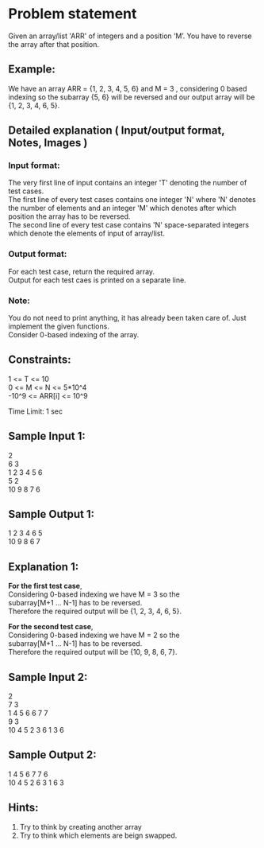# Problem statement
Given an array/list 'ARR' of integers and a position ‘M’. You have to reverse the array after that position.

## Example:

We have an array ARR = {1, 2, 3, 4, 5, 6} and M = 3 , considering 0 based indexing so the subarray {5, 6} will be reversed and our output array will be {1, 2, 3, 4, 6, 5}.  

## Detailed explanation ( Input/output format, Notes, Images )
### Input format:
The very first line of input contains an integer 'T' denoting the number of test cases.  
The first line of every test cases contains one integer 'N' where 'N' denotes the number of elements and an integer 'M' which denotes after which position the array has to be reversed.  
The second line of every test case contains 'N' space-separated integers which denote the elements of input of array/list.  

### Output format:
For each test case, return the required array.  
Output for each test caes is printed on a separate line.
### Note:
You do not need to print anything, it has already been taken care of. Just implement the given functions.  
Consider 0-based indexing of the array.

## Constraints:
1 <= T <= 10  
0 <= M <= N <= 5*10^4  
-10^9 <= ARR[i] <= 10^9  

Time Limit: 1 sec

## Sample Input 1:
2  
6 3  
1 2 3 4 5 6  
5 2  
10 9 8 7 6  
## Sample Output 1:
1 2 3 4 6 5  
10 9 8 6 7  
## Explanation 1:
**For the first test case**,  
Considering 0-based indexing we have M = 3 so the   
subarray[M+1 … N-1] has to be reversed.  
Therefore the required output will be {1, 2, 3, 4, 6, 5}.  

**For the second test case**,  
Considering 0-based indexing we have M = 2 so the  
subarray[M+1 … N-1] has to be reversed.  
Therefore the required output will be {10, 9, 8, 6, 7}.  

## Sample Input 2:
2  
7 3  
1 4 5 6 6 7 7   
9 3  
10 4 5 2 3 6 1 3 6  
## Sample Output 2:
 1 4 5 6 7 7 6  
 10 4 5 2 6 3 1 6 3   

## Hints:
1. Try to think by creating another array  
2. Try to think which elements are beign swapped.
